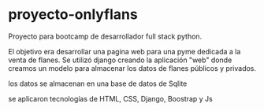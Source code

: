 # proyecto-onlyflans
Proyecto para bootcamp de desarrollador full stack python.

El objetivo era desarrollar una pagina web para una pyme dedicada a la venta de flanes. 
Se utilizó django creando la aplicación "web" donde creamos un modelo para almacenar los datos de flanes públicos y privados.

los datos se almacenan en una base de datos de Sqlite

se aplicaron tecnologías de HTML, CSS, Django, Boostrap y Js
